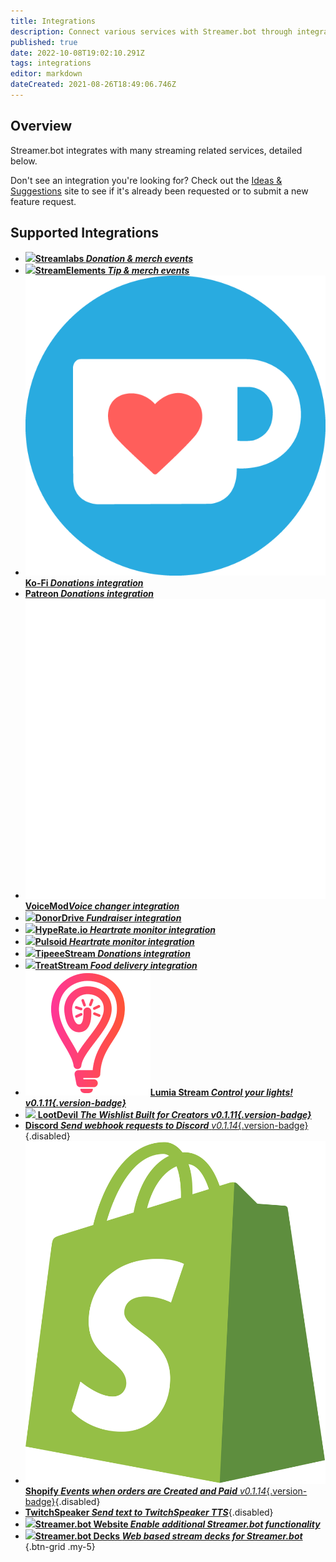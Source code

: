 ```yaml
---
title: Integrations
description: Connect various services with Streamer.bot through integrations
published: true
date: 2022-10-08T19:02:10.291Z
tags: integrations
editor: markdown
dateCreated: 2021-08-26T18:49:06.746Z
---
```


## Overview
Streamer.bot integrates with many streaming related services, detailed below.

Don't see an integration you're looking for? Check out the [Ideas &amp; Suggestions](https://ideas.streamer.bot) site to see if it's already been requested or to submit a new feature request.

## Supported Integrations
- [<img src="https://streamer.bot/img/integrations/streamlabs.png"/>**Streamlabs *Donation &amp; merch events***](/en/Integrations/Streamlabs)
- [<img src="https://streamer.bot/img/integrations/streamelements.png"/>**StreamElements *Tip &amp; merch events***](/en/Integrations/StreamElements)
- [<img src="/ko-fi_icon_rgb_rounded.png"/>**Ko-Fi *Donations integration***](/en/Integrations/Ko-Fi)
- [<i class="mdi mdi-patreon text--patreon"></i> **Patreon *Donations integration***](/en/Integrations/Patreon)
- [<img src="/logos/voicemod.png"/>**VoiceMod*Voice changer integration***](/en/Integrations/VoiceMod)
- [<img src="/donordrive.webp"/>**DonorDrive *Fundraiser integration***](/en/Integrations/DonorDrive)
- [<img src="https://streamer.bot/img/integrations/hyperate.png"/>**HypeRate.io *Heartrate monitor integration***](/en/Integrations/HypeRate-io)
- [<img src="https://streamer.bot/img/integrations/pulsoid.png"/>**Pulsoid *Heartrate monitor integration***](/en/Integrations/Pulsoid)
- [<img src="https://streamer.bot/img/integrations/tipeestream.png"/>**TipeeeStream *Donations integration***](/en/Integrations/TipeeeStream)
- [<img src="https://streamer.bot/img/integrations/treatstream.png"/>**TreatStream *Food delivery integration***](/en/Integrations/TreatStream)
- [<img src="/logos/lumia_stream.png"/>**Lumia Stream *Control your lights! *v0.1.11*{.version-badge}***](/en/Integrations/Lumia-Stream)
- [<img src="https://streamer.bot/img/integrations/lootdevil.png"/> **LootDevil *The Wishlist Built for Creators *v0.1.11*{.version-badge}***](/en/Integrations/LootDevil)
- [<i class="mdi mdi-discord text--discord"></i>**Discord *Send webhook requests to Discord*** *v0.1.14*{.version-badge}](/en/Integrations/Discord){.disabled}
- [<img src="/logos/shopify.svg"/>**Shopify *Events when orders are Created and Paid*** *v0.1.14*{.version-badge}](/en/Integrations/Discord){.disabled}
- [<i class="mdi mdi-speaker text--twitch"></i>**TwitchSpeaker *Send text to TwitchSpeaker TTS***](/en/Integrations/TwitchSpeaker){.disabled}
- [<img src="https://streamer.bot/logo.png"/>**Streamer.bot Website *Enable additional Streamer.bot functionality***](/en/Integrations/Streamer-bot)
- [<img src="https://streamer.bot/logo.svg"/>**Streamer.bot Decks *Web based stream decks for Streamer.bot***](/en/Extended-Features/HTML-Decks)
{.btn-grid .my-5}
